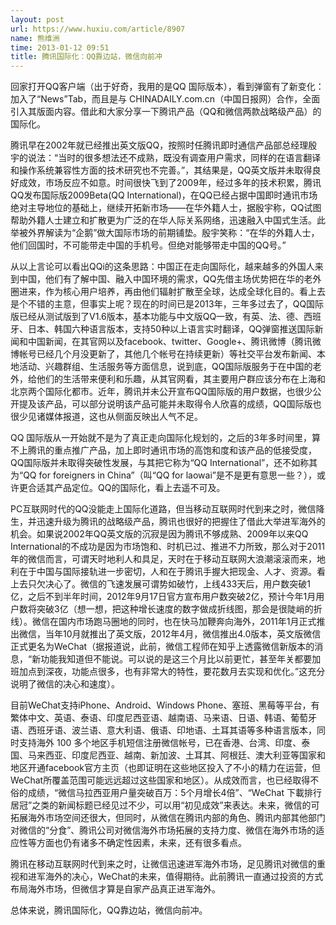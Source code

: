 ```yaml
---
layout: post
url: https://www.huxiu.com/article/8907
name: 熊维洲
time: 2013-01-12 09:51
title: 腾讯国际化：QQ靠边站，微信向前冲
---
```

回家打开QQ客户端（出于好奇，我用的是QQ 国际版本），看到弹窗有了新变化：加入了“News”Tab，而且是与 CHINADAILY.com.cn（中国日报网）合作，全面引入其版面内容。借此和大家分享一下腾讯产品（QQ和微信两款战略级产品）的国际化。

腾讯早在2002年就已经推出英文版QQ，按照时任腾讯即时通信产品部总经理殷宇的说法：“当时的很多想法还不成熟，既没有调查用户需求，同样的在语言翻译和操作系统兼容性方面的技术研究也不完善。”，其结果是，QQ英文版并未取得良好成效，市场反应不如意。时间很快飞到了2009年，经过多年的技术积累，腾讯QQ发布国际版2009Beta(QQ International)，在QQ已经占据中国即时通讯市场绝对主导地位的基础上，继续开拓新市场——在华外籍人士，据殷宇称，QQ试图帮助外籍人士建立和扩散更为广泛的在华人际关系网络，迅速融入中国式生活。此举被外界解读为“企鹅”做大国际市场的前期铺垫。殷宇笑称：“在华的外籍人士，他们回国时，不可能带走中国的手机号。但绝对能够带走中国的QQ号。”

从以上言论可以看出QQi的这条思路：中国正在走向国际化，越来越多的外国人来到中国，他们有了解中国、融入中国环境的需求，QQ先借主场优势把在华的老外圈进来，作为核心用户培养，再由他们辐射扩散至全球，达成全球化目的。看上去是个不错的主意，但事实上呢？现在的时间已是2013年，三年多过去了，QQ国际版已经从测试版到了V1.6版本，基本功能与中文版QQ一致，有英、法、德、西班牙、日本、韩国六种语言版本，支持50种以上语言实时翻译，QQ弹窗推送国际新闻和中国新闻，在其官网以及facebook、twitter、Google+、腾讯微博（腾讯微博帐号已经几个月没更新了，其他几个帐号在持续更新）等社交平台发布新闻、本地活动、兴趣群组、生活服务等方面信息，说到底，QQ国际版服务于在中国的老外，给他们的生活带来便利和乐趣，从其官网看，其主要用户群应该分布在上海和北京两个国际化都市。近年，腾讯并未公开宣布QQ国际版的用户数据，也很少公开提及该产品，可以部分说明该产品可能并未取得令人欣喜的成绩，QQ国际版也很少见诸媒体报道，这也从侧面反映出人气不足。

QQ 国际版从一开始就不是为了真正走向国际化规划的，之后的3年多时间里，算不上腾讯的重点推广产品，加上即时通讯市场的高饱和度和该产品的低接受度，QQ国际版并未取得突破性发展，与其把它称为“QQ International”，还不如称其为“QQ for foreigners in China”（叫“QQ for laowai”是不是更有意思一些？），或许更合适其产品定位。QQ的国际化，看上去遥不可及。

PC互联网时代的QQ没能走上国际化道路，但当移动互联网时代到来之时，微信降生，并迅速升级为腾讯的战略级产品，腾讯也很好的把握住了借此大举进军海外的机会。如果说2002年QQ英文版的沉寂是因为腾讯不够成熟、2009年以来QQ International的不成功是因为市场饱和、时机已过、推进不力所致，那么对于2011年的微信而言，可谓天时地利人和具足，天时在于移动互联网大浪潮滚滚而来，地利在于中国与国际接轨进一步密切，人和在于腾讯手握大把现金、人才、资源。看上去只欠决心了。微信的飞速发展可谓势如破竹，上线433天后，用户数突破1亿，之后不到半年时间，2012年9月17日官方宣布用户数突破2亿，预计今年1月用户数将突破3亿（想一想，把这种增长速度的数字做成折线图，那会是很陡峭的折线）。微信在国内市场跑马圈地的同时，也在快马加鞭奔向海外，2011年1月正式推出微信，当年10月就推出了英文版，2012年4月，微信推出4.0版本，英文版微信正式更名为WeChat（据报道说，此前，微信工程师在知乎上透露微信新版本的消息，“新功能我知道但不能说。可以说的是这三个月比以前更忙，甚至年关都要加班加点到深夜，功能点很多，也有非常大的特性，要花数月去实现和优化。”这充分说明了微信的决心和速度）。

目前WeChat支持iPhone、Android、Windows Phone、塞班、黑莓等平台，有繁体中文、英语、泰语、印度尼西亚语、越南语、马来语、日语、韩语、葡萄牙语、西班牙语、波兰语、意大利语、俄语、印地语、土耳其语等多种语言版本，同时支持海外 100 多个地区手机短信注册微信帐号，已在香港、台湾、印度、泰国、马来西亚、印度尼西亚、越南、新加波、土耳其、阿根廷、澳大利亚等国家和地区开通facebook官方主页（也即证明在这些地区投入了不小的精力在运营，但WeChat所覆盖范围可能远远超过这些国家和地区）。从成效而言，也已经取得不俗的成绩，“微信马拉西亚用户量突破百万：5个月增长4倍”、“WeChat 下載排行居冠”之类的新闻标题已经见过不少，可以用“初见成效”来表达。未来，微信的可拓展海外市场空间还很大，但同时，从微信在腾讯内部的角色、腾讯内部其他部门对微信的“分食”、腾讯公司对微信海外市场拓展的支持力度、微信在海外市场的适应性等方面也仍有诸多不确定性因素，未来，还有很多看点。

腾讯在移动互联网时代到来之时，让微信迅速进军海外市场，足见腾讯对微信的重视和进军海外的决心，WeChat的未来，值得期待。此前腾讯一直通过投资的方式布局海外市场，但微信才算是自家产品真正进军海外。

总体来说，腾讯国际化，QQ靠边站，微信向前冲。

